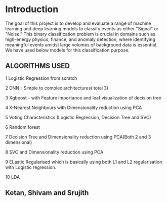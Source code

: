 # Introduction
The goal of this project is to develop and evaluate a range of machine learning and deep learning models to classify events as either "Signal" or "Noise." This binary classification problem is crucial in domains such as high-energy physics, finance, and anomaly detection, where identifying meaningful events amidst large volumes of background data is essential.<br> 
We have used below models for this classification purpose.<be>

## ALGORITHMS USED <br>

1 Logistic Regression from scratch <br>

2 DNN - Simple to complex architectures( total 3) <br>

3 Xgboost - with Feature Importance and leaf visualization of decision tree<br>

4 K-Nearest Neighbours with Dimensionality reduction using PCA<br>

5 Voting Characteristics (Logistic Regression, Decision Tree and SVC) <br>

6 Random forest <br>

7 Decision Tree and Dimensionality reduction using PCA(Both 2 and 3 dimensional)<br>

8 SVC and Dimensionality reduction using PCA<br>

9 ELastic Regularised which is basically using both L1 and L2 regularisation with Logistic regression. <br>

10 LDA
## Ketan, Shivam and Srujith
